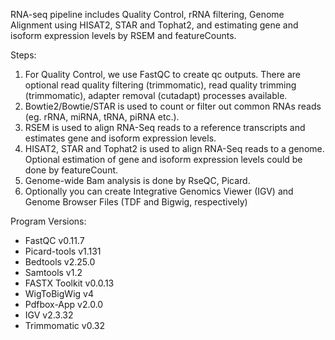 RNA-seq pipeline includes Quality Control, rRNA filtering, Genome Alignment using HISAT2, STAR and Tophat2, and estimating gene and isoform expression levels by RSEM and featureCounts.  
  
Steps:
  1. For Quality Control, we use FastQC to create qc outputs. There are optional read quality filtering (trimmomatic), read quality trimming (trimmomatic), adapter removal (cutadapt) processes available.
  2. Bowtie2/Bowtie/STAR is used to count or filter out common RNAs reads (eg. rRNA, miRNA, tRNA, piRNA etc.). 
  3. RSEM is used to align RNA-Seq reads to a reference transcripts and estimates gene and isoform expression levels.
  4. HISAT2, STAR and Tophat2 is used to align RNA-Seq reads to a genome. Optional estimation of gene and isoform expression levels could be done by featureCount.
  5. Genome-wide Bam analysis is done by RseQC, Picard.
  6. Optionally you can create Integrative Genomics Viewer (IGV)  and Genome Browser Files (TDF and Bigwig, respectively)

Program Versions:
  - FastQC v0.11.7
  - Picard-tools v1.131
  - Bedtools v2.25.0
  - Samtools v1.2
  - FASTX Toolkit v0.0.13
  - WigToBigWig v4
  - Pdfbox-App v2.0.0
  - IGV v2.3.32
  - Trimmomatic v0.32
